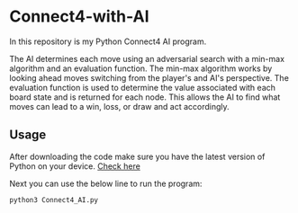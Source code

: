 # Connect4-with-AI

In this repository is my Python Connect4 AI program.

The AI determines each move using an adversarial search with a min-max algorithm and an evaluation function. The min-max algorithm works by looking ahead moves switching from the player's and AI's perspective. The evaluation function is used to determine the value associated with each board state and is returned for each node. This allows the AI to find what moves can lead to a win, loss, or draw and act accordingly. 


## Usage
After downloading the code make sure you have the latest version of Python on your device. [Check here](https://www.python.org/downloads/) 

Next you can use the below line to run the program:
```
python3 Connect4_AI.py
```
